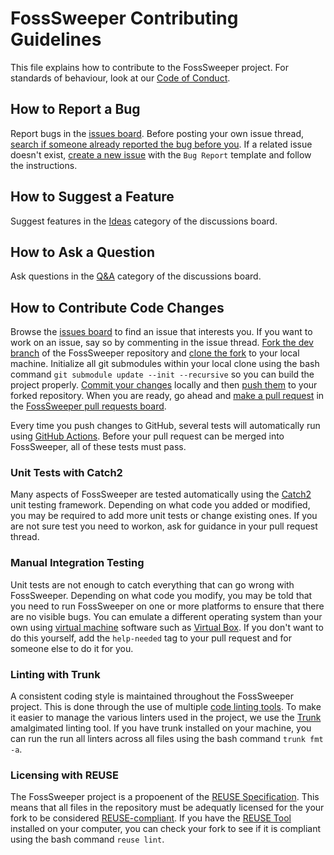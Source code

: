 <!--
SPDX-FileCopyrightText: 2022 Daniel Valcour <fosssweeper@gmail.com>

SPDX-License-Identifier: GPL-3.0-or-later
-->

# FossSweeper Contributing Guidelines

This file explains how to contribute to the FossSweeper project. For standards of behaviour, look at our [Code of Conduct](CODE_OF_CONDUCT.md).

## How to Report a Bug

Report bugs in the [issues board](https://www.github.com/Journeyman-dev/FossSweeper/issues). Before posting your own issue thread, [search if someone already reported the bug before you](https://docs.github.com/en/search-github/searching-on-github/searching-issues-and-pull-requests#search-by-the-title-body-or-comments). If a related issue doesn't exist, [create a new issue](https://docs.github.com/en/issues/tracking-your-work-with-issues/creating-an-issue) with the `Bug Report` template and follow the instructions.

## How to Suggest a Feature

Suggest features in the [Ideas](https://www.github.com/Journeyman-dev/FossSweeper/discussions/categories/ideas) category of the discussions board.

## How to Ask a Question

Ask questions in the [Q&A](https://www.github.com/Journeyman-dev/FossSweeper/discussions/categories/q&a) category of the discussions board.

## How to Contribute Code Changes

Browse the [issues board](https://www.github.com/Journeyman-dev/FossSweeper/issues) to find an issue that interests you. If you want to work on an issue, say so by commenting in the issue thread. [Fork the dev branch](https://docs.github.com/en/get-started/quickstart/fork-a-repo#fork-an-example-repository) of the FossSweeper repository and [clone the fork](https://docs.github.com/en/repositories/creating-and-managing-repositories/cloning-a-repository) to your local machine. Initialize all git submodules within your local clone using the bash command `git submodule update --init --recursive` so you can build the project properly. [Commit your changes](https://docs.github.com/en/desktop/contributing-and-collaborating-using-github-desktop/making-changes-in-a-branch/committing-and-reviewing-changes-to-your-project) locally and then [push them](https://docs.github.com/en/desktop/contributing-and-collaborating-using-github-desktop/making-changes-in-a-branch/pushing-changes-to-github) to your forked repository. When you are ready, go ahead and [make a pull request](https://docs.github.com/en/pull-requests/collaborating-with-pull-requests/proposing-changes-to-your-work-with-pull-requests/about-pull-requests) in the [FossSweeper pull requests board](https://github.com/Journeyman-dev/FossSweeper/pulls).

Every time you push changes to GitHub, several tests will automatically run using [GitHub Actions](https://docs.github.com/en/actions). Before your pull request can be merged into FossSweeper, all of these tests must pass.

### Unit Tests with Catch2

Many aspects of FossSweeper are tested automatically using the [Catch2](https://github.com/catchorg/Catch2) unit testing framework. Depending on what code you added or modified, you may be required to add more unit tests or change existing ones. If you are not sure test you need to workon, ask for guidance in your pull request thread.

### Manual Integration Testing

Unit tests are not enough to catch everything that can go wrong with FossSweeper. Depending on what code you modify, you may be told that you need to run FossSweeper on one or more platforms to ensure that there are no visible bugs. You can emulate a different operating system than your own using [virtual machine](https://en.wikipedia.org/wiki/Virtual_machine) software such as [Virtual Box](https://www.virtualbox.org/). If you don't want to do this yourself, add the `help-needed` tag to your pull request and for someone else to do it for you.

### Linting with Trunk

A consistent coding style is maintained throughout the FossSweeper project. This is done through the use of multiple [code linting tools](https://en.wikipedia.org/wiki/Lint_(software)). To make it easier to manage the various linters used in the project, we use the [Trunk](https://trunk.io/products/check) amalgimated linting tool. If you have trunk installed on your machine, you can run the run all linters across all files using the bash command `trunk fmt -a`.

### Licensing with REUSE

The FossSweeper project is a propoenent of the [REUSE Specification](https://reuse.software/spec/). This means that all files in the repository must be adequatly licensed for the your fork to be considered [REUSE-compliant](https://reuse.software/tutorial/). If you have the [REUSE Tool](https://github.com/fsfe/reuse-tool) installed on your computer, you can check your fork to see if it is compliant using the bash command `reuse lint`.


